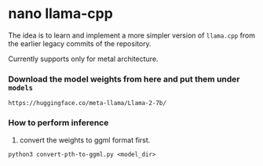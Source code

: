 # nano llama-cpp

The idea is to learn and implement a more simpler version of `llama.cpp` from the earlier legacy commits of the repository.

Currently supports only for metal architecture.

### Download the model weights from here and put them under `models`

```
https://huggingface.co/meta-llama/Llama-2-7b/
```

### How to perform inference

1. convert the weights to ggml format first.

```python3
python3 convert-pth-to-ggml.py <model_dir>
```

